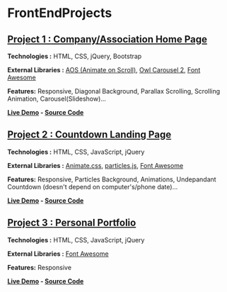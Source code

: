 # FrontEndProjects

## [**Project 1 :** Company/Association Home Page](http://amineaa.com/FrontEndProjects/project1/)

**Technologies :**    HTML, CSS, jQuery, Bootstrap

**External Libraries :** [AOS    (Animate on Scroll)](https://github.com/michalsnik/aos), [Owl    Carousel    2](https://github.com/OwlCarousel2/OwlCarousel2), [Font Awesome](https://fontawesome.com/)

**Features:** Responsive, Diagonal Background, Parallax Scrolling, Scrolling Animation, Carousel(Slideshow)...

**[Live Demo](http://amineaa.com/FrontEndProjects/project1/) - [Source Code](https://github.com/GiN2K/FrontEndProjects/tree/master/project1)**

## [**Project 2 :** Countdown Landing Page](http://amineaa.com/FrontEndProjects/project2/)

**Technologies :**    HTML, CSS, JavaScript, jQuery

**External Libraries :** [Animate.css](https://animate.style/), [particles.js](https://github.com/VincentGarreau/particles.js/), [Font Awesome](https://fontawesome.com/)

**Features:** Responsive, Particles Background, Animations,  Undepandant Countdown (doesn't depend on computer's/phone date)...

**[Live Demo](http://amineaa.com/FrontEndProjects/project2/) - [Source Code](https://github.com/GiN2K/FrontEndProjects/tree/master/Project2)**

## [**Project 3 :** Personal Portfolio](http://amineaa.com/)

**Technologies :**    HTML, CSS, JavaScript, jQuery

**External Libraries :** [Font Awesome](https://fontawesome.com/)

**Features:** Responsive

**[Live Demo](http://amineaa.com/) - [Source Code](https://github.com/GiN2K/FrontEndProjects/tree/master/project3)**
